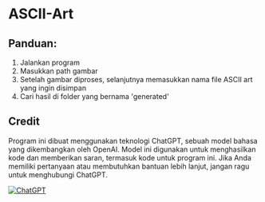 # ASCII-Art
## Panduan:
1. Jalankan program
2. Masukkan path gambar
3. Setelah gambar diproses, selanjutnya memasukkan nama file ASCII art yang ingin disimpan
4. Cari hasil di folder yang bernama 'generated'

## Credit
Program ini dibuat menggunakan teknologi ChatGPT, sebuah model bahasa yang dikembangkan oleh OpenAI. Model ini digunakan untuk menghasilkan kode dan memberikan saran, termasuk kode untuk program ini. Jika Anda memiliki pertanyaan atau membutuhkan bantuan lebih lanjut, jangan ragu untuk menghubungi ChatGPT.

[![ChatGPT](https://img.shields.io/badge/Powered%20by-ChatGPT-9cf)](https://github.com/openai/chatgpt)
